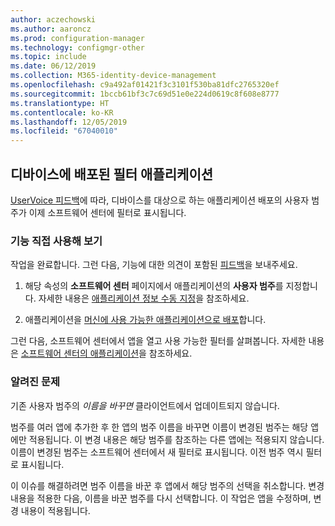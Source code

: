 ```yaml
---
author: aczechowski
ms.author: aaroncz
ms.prod: configuration-manager
ms.technology: configmgr-other
ms.topic: include
ms.date: 06/12/2019
ms.collection: M365-identity-device-management
ms.openlocfilehash: c9a492af01421f3c3101f530ba81dfc2765320ef
ms.sourcegitcommit: 1bccb61bf3c7c69d51e0e224d0619c8f608e8777
ms.translationtype: HT
ms.contentlocale: ko-KR
ms.lasthandoff: 12/05/2019
ms.locfileid: "67040010"
---
```

## <a name="bkmk_appcategory"></a> 디바이스에 배포된 필터 애플리케이션

<!--4451056-->

[UserVoice 피드백](https://configurationmanager.uservoice.com/forums/300492-ideas/suggestions/13252563-software-center-add-categories-to-maching-targett)에 따라, 디바이스를 대상으로 하는 애플리케이션 배포의 사용자 범주가 이제 소프트웨어 센터에 필터로 표시됩니다.

### <a name="try-it-out"></a>기능 직접 사용해 보기

작업을 완료합니다. 그런 다음, 기능에 대한 의견이 포함된 [피드백](/sccm/core/understand/find-help#product-feedback)을 보내주세요.

1. 해당 속성의 **소프트웨어 센터** 페이지에서 애플리케이션의 **사용자 범주**를 지정합니다. 자세한 내용은 [애플리케이션 정보 수동 지정](/sccm/apps/deploy-use/create-applications#bkmk_manual-app)을 참조하세요.

1. 애플리케이션을 [머신에 사용 가능한 애플리케이션으로 배포](/sccm/apps/deploy-use/deploy-applications)합니다.

그런 다음, 소프트웨어 센터에서 앱을 열고 사용 가능한 필터를 살펴봅니다. 자세한 내용은 [소프트웨어 센터의 애플리케이션](/sccm/core/understand/software-center#applications)을 참조하세요.

### <a name="known-issue"></a>알려진 문제

<!-- 4726793 -->

기존 사용자 범주의 *이름을 바꾸면* 클라이언트에서 업데이트되지 않습니다.

범주를 여러 앱에 추가한 후 한 앱의 범주 이름을 바꾸면 이름이 변경된 범주는 해당 앱에만 적용됩니다. 이 변경 내용은 해당 범주를 참조하는 다른 앱에는 적용되지 않습니다. 이름이 변경된 범주는 소프트웨어 센터에서 새 필터로 표시됩니다. 이전 범주 역시 필터로 표시됩니다.

이 이슈를 해결하려면 범주 이름을 바꾼 후 앱에서 해당 범주의 선택을 취소합니다. 변경 내용을 적용한 다음, 이름을 바꾼 범주를 다시 선택합니다. 이 작업은 앱을 수정하며, 변경 내용이 적용됩니다.
